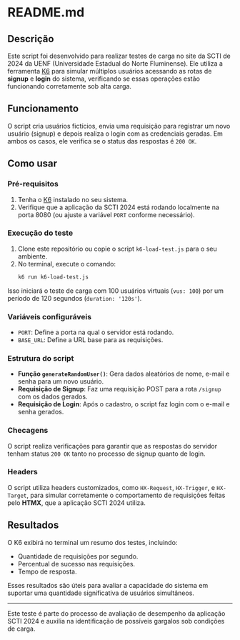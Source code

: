 # README.md

## Descrição

Este script foi desenvolvido para realizar testes de carga no site da SCTI de 2024 da UENF (Universidade Estadual do Norte Fluminense). Ele utiliza a ferramenta [K6](https://k6.io/) para simular múltiplos usuários acessando as rotas de **signup** e **login** do sistema, verificando se essas operações estão funcionando corretamente sob alta carga.

## Funcionamento

O script cria usuários fictícios, envia uma requisição para registrar um novo usuário (signup) e depois realiza o login com as credenciais geradas. Em ambos os casos, ele verifica se o status das respostas é `200 OK`.

## Como usar

### Pré-requisitos

1. Tenha o [K6](https://k6.io/docs/getting-started/installation/) instalado no seu sistema.
2. Verifique que a aplicação da SCTI 2024 está rodando localmente na porta 8080 (ou ajuste a variável `PORT` conforme necessário).

### Execução do teste

1. Clone este repositório ou copie o script `k6-load-test.js` para o seu ambiente.
2. No terminal, execute o comando:
    ```bash
    k6 run k6-load-test.js
    ```

Isso iniciará o teste de carga com 100 usuários virtuais (`vus: 100`) por um período de 120 segundos (`duration: '120s'`).

### Variáveis configuráveis

- `PORT`: Define a porta na qual o servidor está rodando.
- `BASE_URL`: Define a URL base para as requisições.

### Estrutura do script

- **Função `generateRandomUser()`**: Gera dados aleatórios de nome, e-mail e senha para um novo usuário.
- **Requisição de Signup**: Faz uma requisição POST para a rota `/signup` com os dados gerados.
- **Requisição de Login**: Após o cadastro, o script faz login com o e-mail e senha gerados.

### Checagens

O script realiza verificações para garantir que as respostas do servidor tenham status `200 OK` tanto no processo de signup quanto de login.

### Headers

O script utiliza headers customizados, como `HX-Request`, `HX-Trigger`, e `HX-Target`, para simular corretamente o comportamento de requisições feitas pelo **HTMX**, que a aplicação SCTI 2024 utiliza.

## Resultados

O K6 exibirá no terminal um resumo dos testes, incluindo:
- Quantidade de requisições por segundo.
- Percentual de sucesso nas requisições.
- Tempo de resposta.

Esses resultados são úteis para avaliar a capacidade do sistema em suportar uma quantidade significativa de usuários simultâneos.

---

Este teste é parte do processo de avaliação de desempenho da aplicação SCTI 2024 e auxilia na identificação de possíveis gargalos sob condições de carga.

